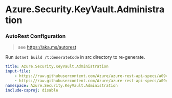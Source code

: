 # Azure.Security.KeyVault.Administration

### AutoRest Configuration
> see https://aka.ms/autorest

Run `dotnet build /t:GenerateCode` in src directory to re-generate.

``` yaml
title: Azure.Security.KeyVault.Administration
input-file:
    - https://raw.githubusercontent.com/Azure/azure-rest-api-specs/a094846a5f9ee9e8a3cf3f3c809203e250798b22/specification/keyvault/data-plane/Microsoft.KeyVault/preview/7.2-preview/rbac.json
    - https://raw.githubusercontent.com/Azure/azure-rest-api-specs/a094846a5f9ee9e8a3cf3f3c809203e250798b22/specification/keyvault/data-plane/Microsoft.KeyVault/preview/7.2-preview/backuprestore.json
namespace: Azure.Security.KeyVault.Administration
include-csproj: disable
```
